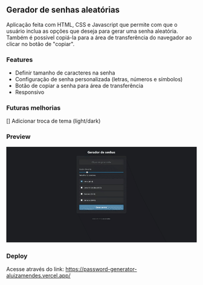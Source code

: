 ## Gerador de senhas aleatórias
Aplicação feita com HTML, CSS e Javascript que permite com que o usuário inclua as opções que deseja para gerar uma senha aleatória. Também é possivel copiá-la para a área de transferência do navegador ao clicar no botão de "copiar". 

### Features
- Definir tamanho de caracteres na senha
- Configuração de senha personalizada (letras, números e símbolos)
- Botão de copiar a senha para área de transferência
- Responsivo

### Futuras melhorias
[] Adicionar troca de tema (light/dark)

### Preview
<img src="https://github.com/aluizamendes/password-generator/blob/main/gif/password-generator.gif?raw=true">

### Deploy
Acesse através do link: https://password-generator-aluizamendes.vercel.app/